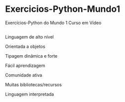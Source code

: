 # Exercicios-Python-Mundo1
 Exercícios-Python do Mundo 1 Curso em Vídeo
 ##
Linguagem de alto nível

Orientada a objetos

Tipagem dinâmica e forte

Fácil aprendizagem

Comunidade ativa

Muitas bibliotecas/recursos

Linguagem interpretada
